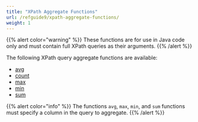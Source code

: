 ```yaml
---
title: "XPath Aggregate Functions"
url: /refguide9/xpath-aggregate-functions/
weight: 1
---
```


{{% alert color="warning" %}}
These functions are for use in Java code only and must contain full XPath queries as their arguments.
{{% /alert %}}

The following XPath query aggregate functions are available:

* [avg](/refguide9/xpath-avg/)
* [count](/refguide9/xpath-count/)
* [max](/refguide9/xpath-max/)
* [min](/refguide9/xpath-min/)
* [sum](/refguide9/xpath-sum/)

{{% alert color="info" %}}
The functions `avg`, `max`, `min`, and `sum` functions must specify a column in the query to aggregate.
{{% /alert %}}
